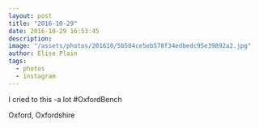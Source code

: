 ```yaml
---
layout: post
title: "2016-10-29"
date: 2016-10-29 16:53:45
description: 
image: "/assets/photos/201610/5b504ce5eb578f34edbedc95e39892a2.jpg"
author: Elise Plain
tags: 
  - photos
  - instagram
---
```


I cried to this -a lot 
#OxfordBench
<p></p>
Oxford, Oxfordshire